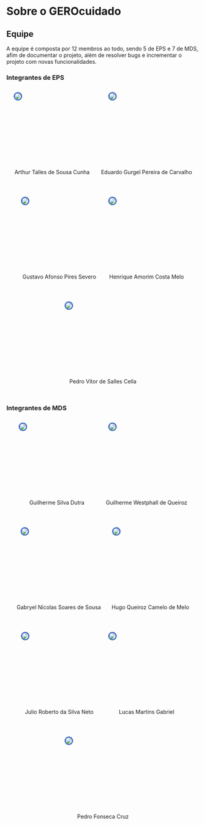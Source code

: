 # Sobre o GEROcuidado



## Equipe

A equipe é composta por 12 membros ao todo, sendo 5 de EPS e 7 de MDS, afim de documentar o projeto, além de resolver bugs e incrementar o projeto com novas funcionalidades.
### Integrantes de EPS

<div  style="display: flex; flex-wrap: wrap; justify-content: center; margin-top: 2em; gap: 2em">

  <div  style="display: flex; flex-direction: column; align-items: center; margin-bottom: 2em">
    <div style="width: 200px; height: 200px">
      <img style="border-radius: 50%; border: 3px solid #3f6ec6" src="https://avatars.githubusercontent.com/art1505?v=4"/>
    </div>
    <label>Arthur Talles de Sousa Cunha</label>
  </div>

  <div  style="display: flex; flex-direction: column; align-items: center; margin-bottom: 2em">
    <div style="width: 200px; height: 200px">
      <img style="border-radius: 50%; border: 3px solid #3f6ec6" src="https://avatars.githubusercontent.com/EduardoGurgel?v=4"/>
    </div>
    <label>Eduardo Gurgel Pereira de Carvalho</label>
  </div>

  <div  style="display: flex; flex-direction: column; align-items: center; margin-bottom: 2em">
    <div style="width: 200px; height: 200px">
      <img style="border-radius: 50%; border: 3px solid #3f6ec6" src="https://avatars.githubusercontent.com/GustavoAPS?v=4"/>
    </div>
    <label>Gustavo Afonso Pires Severo</label>
  </div>

  <div  style="display: flex; flex-direction: column; align-items: center; margin-bottom: 2em;">
    <div style="width: 200px; height: 200px">
      <img style="border-radius: 50%; border: 3px solid #3f6ec6" src="https://avatars.githubusercontent.com/HenriqueAmorim20?v=4"/>
    </div>
    <label>Henrique Amorim Costa Melo</label>
  </div>

  <div  style="display: flex; flex-direction: column; align-items: center; margin-bottom: 2em">
    <div style="width: 200px; height: 200px">
      <img style="border-radius: 50%; border: 3px solid #3f6ec6" src="https://avatars.githubusercontent.com/pedro-cella?v=4"/>
    </div>
    <label>Pedro Vítor de Salles Cella</label>
  </div>

</div>

### Integrantes de MDS

<div  style="display: flex; flex-wrap: wrap; justify-content: center; margin-top: 2em; gap: 2em">

  <div  style="display: flex; flex-direction: column; align-items: center; margin-bottom: 2em">
    <div style="width: 200px; height: 200px">
      <img style="border-radius: 50%; border: 3px solid #3f6ec6" src="https://avatars.githubusercontent.com/Thefast777?v=4"/>
    </div>
    <label>Guilherme Silva Dutra</label>
  </div>

  <div  style="display: flex; flex-direction: column; align-items: center; margin-bottom: 2em">
    <div style="width: 200px; height: 200px">
      <img style="border-radius: 50%; border: 3px solid #3f6ec6" src="https://avatars.githubusercontent.com/west7?v=4"/>
    </div>
    <label>Guilherme Westphall de Queiroz</label>
  </div>

  <div  style="display: flex; flex-direction: column; align-items: center; margin-bottom: 2em">
    <div style="width: 200px; height: 200px">
      <img style="border-radius: 50%; border: 3px solid #3f6ec6" src="https://avatars.githubusercontent.com/gabryelns?v=4"/>
    </div>
    <label>Gabryel Nícolas Soares de Sousa</label>
  </div>
  
  <div  style="display: flex; flex-direction: column; align-items: center; margin-bottom: 2em">
    <div style="width: 200px; height: 200px">
      <img style="border-radius: 50%; border: 3px solid #3f6ec6" src="https://avatars.githubusercontent.com/melohugo?v=4"/>
    </div>
    <label>Hugo Queiroz Camelo de Melo</label>
  </div>

  <div  style="display: flex; flex-direction: column; align-items: center; margin-bottom: 2em">
    <div style="width: 200px; height: 200px">
      <img style="border-radius: 50%; border: 3px solid #3f6ec6" src="https://avatars.githubusercontent.com/JulioR2022?v=4"/>
    </div>
    <label>Julio Roberto da Silva Neto</label>
  </div>

  <div  style="display: flex; flex-direction: column; align-items: center; margin-bottom: 2em">
    <div style="width: 200px; height: 200px">
      <img style="border-radius: 50%; border: 3px solid #3f6ec6" src="https://avatars.githubusercontent.com/W4RT1N5?v=4"/>
    </div>
    <label>Lucas Martins Gabriel</label>
  </div>

  <div  style="display: flex; flex-direction: column; align-items: center; margin-bottom: 2em">
    <div style="width: 200px; height: 200px">
      <img style="border-radius: 50%; border: 3px solid #3f6ec6" src="https://avatars.githubusercontent.com/pfc15?v=4"/>
    </div>
    <label>Pedro Fonseca Cruz</label>
  </div>

</div>
